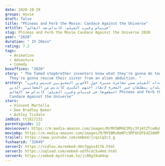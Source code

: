 ```yaml
---
date: 2020-10-29
groups: movie
draft: false
title: "Phineas and Ferb the Movie: Candace Against the Universe"
artitle: "فينياس وفيرب الفيلم: كانداس ضد العالم"
slug: Phineas and Ferb the Movie Candace Against the Universe 2020
year: "2020"
duration: " 1h 26min"
rating: 7.2
tags:
  - Animation
  - Adventure
  - Comedy
boxoffices: "2020"
story: " The famed stepbrother inventors know what they're gonna do today.
  They're gonna rescue their sister from an alien abduction. "
arstory: "تدور أحداث الفيلم ضمن مغامرة مثيرة حول الأخوين المحبوبين فينيس وفيرب،
  اللذان ينطلقان عبر المجرة ﻹنقاذ أختهم الكبرى كانديس من الفضائيين الذين
  اختطفوها في فينياس وفيرب الفيلم: كانداس ضد العالم Phineas and Ferb the Movie:
  Candace Against the Universe"
stars:
  - Vincent Martella
  - Dee Bradley Baker
  - Ashley Tisdale
imdbid: tt1817232
parentsguide: 12
moviecover: https://m.media-amazon.com/images/M/MV5BMGE2Mjc3YjAtZTcwNy00YjgyLWEyNDYtZjBiOGI1N2JkNzkzXkEyXkFqcGdeQXVyMTkxNjUyNQ@@._V1_FMjpg_UY864_.jpg
moviebg: https://m.media-amazon.com/images/M/MV5BMzBmNTc5MTQtOTE4ZS00MTY5LWIxYjItZWNjNTBjODg1ZmI0XkEyXkFqcGdeQXVyMTk5MjkzMjU@._V1_FMjpg_UX1280_.jpg
trailer: https://www.youtube.com/embed/jcqziqIcJ_g
fushaarid: "32649"
server2: https://vidlox.me/embed-d6n7ggos4t76.html
server3: https://uqload.com/embed-od7hcdc5u4md.html
server4: https://embed.mystream.to/jc80g19u84np
---
```

